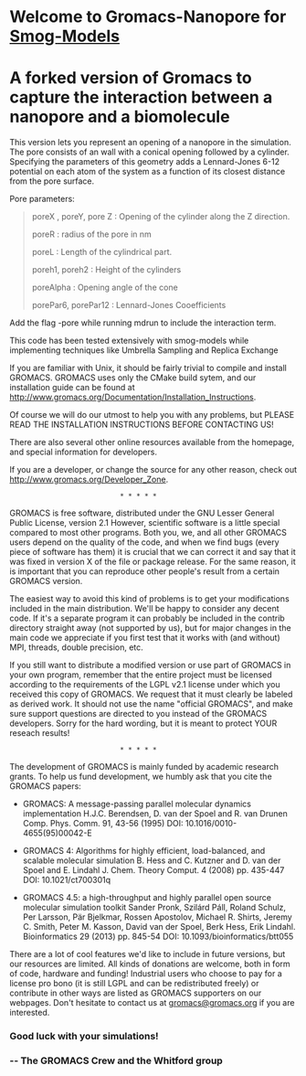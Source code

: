 # Welcome to Gromacs-Nanopore for [Smog-Models](http://smog-server.org/)

# A forked version of Gromacs to capture the interaction between a nanopore and a biomolecule

This version lets you represent an opening of a nanopore in the simulation. The pore consists of an wall with a 
conical opening followed by a cylinder. Specifying the parameters of this geometry adds a Lennard-Jones 6-12 potential on each
atom of the system as a function of its closest distance from the pore surface.

Pore parameters:

>poreX , poreY, pore Z : Opening of the cylinder along the Z direction.
>
>poreR : radius of the pore in nm
>
>poreL : Length of the cylindrical part.
>
>poreh1, poreh2 : Height of the cylinders
>
>poreAlpha : Opening angle of the cone
>
>porePar6, porePar12 : Lennard-Jones Cooefficients

Add the flag -pore while running mdrun to include the interaction term.

This code has been tested extensively with smog-models while implementing techniques like Umbrella Sampling and Replica Exchange 



If you are familiar with Unix, it should be fairly trivial to compile and
install GROMACS. GROMACS uses only the CMake build sytem, and our
installation guide can be found at
http://www.gromacs.org/Documentation/Installation_Instructions.

Of course we will do our utmost to help you with any problems, but PLEASE 
READ THE INSTALLATION INSTRUCTIONS BEFORE CONTACTING US!

There are also several other online resources available from the homepage, 
and special information for developers.

If you are a developer, or change the source for any other reason, check
out http://www.gromacs.org/Developer_Zone.

                               * * * * *

GROMACS is free software, distributed under the GNU Lesser General
Public License, version 2.1 However, scientific software is a little
special compared to most other programs. Both you, we, and all other
GROMACS users depend on the quality of the code, and when we find bugs
(every piece of software has them) it is crucial that we can correct
it and say that it was fixed in version X of the file or package
release. For the same reason, it is important that you can reproduce
other people's result from a certain GROMACS version.

The easiest way to avoid this kind of problems is to get your modifications
included in the main distribution. We'll be happy to consider any decent 
code. If it's a separate program it can probably be included in the contrib 
directory straight away (not supported by us), but for major changes in the 
main code we appreciate if you first test that it works with (and without) 
MPI, threads, double precision, etc.

If you still want to distribute a modified version or use part of GROMACS
in your own program, remember that the entire project must be licensed
according to the requirements of the LGPL v2.1 license under which you
received this copy of GROMACS. We request that it must clearly be labeled as
derived work. It should not use the name "official GROMACS", and make
sure support questions are directed to you instead of the GROMACS developers.
Sorry for the hard wording, but it is meant to protect YOUR reseach results!

                               * * * * *

The development of GROMACS is mainly funded by academic research grants. 
To help us fund development, we humbly ask that you cite the GROMACS papers:

* GROMACS: A message-passing parallel molecular dynamics implementation
  H.J.C. Berendsen, D. van der Spoel and R. van Drunen
  Comp. Phys. Comm. 91, 43-56 (1995)
  DOI: 10.1016/0010-4655(95)00042-E
 
* GROMACS 4: Algorithms for highly efficient, load-balanced, and scalable
  molecular simulation
  B. Hess and C. Kutzner and D. van der Spoel and E. Lindahl
  J. Chem. Theory Comput. 4 (2008) pp. 435-447
  DOI: 10.1021/ct700301q

* GROMACS 4.5: a high-throughput and highly parallel open source
  molecular simulation toolkit
  Sander Pronk, Szilárd Páll, Roland Schulz, Per Larsson, Pär Bjelkmar,
  Rossen Apostolov, Michael R. Shirts, Jeremy C. Smith, Peter M. Kasson,
  David van der Spoel, Berk Hess, Erik Lindahl.
  Bioinformatics 29 (2013) pp. 845-54
  DOI: 10.1093/bioinformatics/btt055

There are a lot of cool features we'd like to include in future versions,
but our resources are limited. All kinds of donations are welcome, both in 
form of code, hardware and funding! Industrial users who choose to pay
for a license pro bono (it is still LGPL and can be redistributed freely) or
contribute in other ways are listed as GROMACS supporters on our webpages. 
Don't hesitate to contact us at gromacs@gromacs.org if you are interested.


 ### Good luck with your simulations!

 ### -- The GROMACS Crew and the Whitford group
